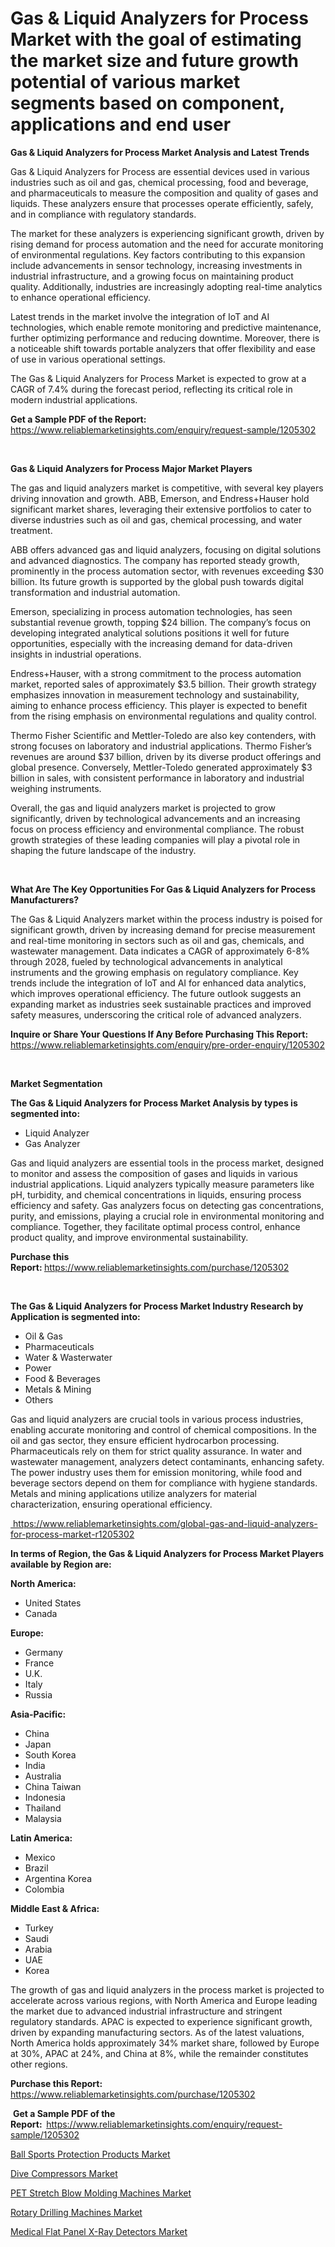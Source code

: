 <p><h1>Gas & Liquid Analyzers for Process Market with the goal of estimating the market size and future growth potential of various market segments based on component, applications and end user</h1></p><p><strong>Gas & Liquid Analyzers for Process Market Analysis and Latest Trends</strong></p>
<p><p>Gas & Liquid Analyzers for Process are essential devices used in various industries such as oil and gas, chemical processing, food and beverage, and pharmaceuticals to measure the composition and quality of gases and liquids. These analyzers ensure that processes operate efficiently, safely, and in compliance with regulatory standards. </p><p>The market for these analyzers is experiencing significant growth, driven by rising demand for process automation and the need for accurate monitoring of environmental regulations. Key factors contributing to this expansion include advancements in sensor technology, increasing investments in industrial infrastructure, and a growing focus on maintaining product quality. Additionally, industries are increasingly adopting real-time analytics to enhance operational efficiency.</p><p>Latest trends in the market involve the integration of IoT and AI technologies, which enable remote monitoring and predictive maintenance, further optimizing performance and reducing downtime. Moreover, there is a noticeable shift towards portable analyzers that offer flexibility and ease of use in various operational settings. </p><p>The Gas & Liquid Analyzers for Process Market is expected to grow at a CAGR of 7.4% during the forecast period, reflecting its critical role in modern industrial applications.</p></p>
<p><strong>Get a Sample PDF of the Report:&nbsp;</strong> <a href="https://www.reliablemarketinsights.com/enquiry/request-sample/1205302?utm_campaign=1685&utm_medium=2&utm_source=Github&utm_content=ia&utm_term=16102024&utm_id=gas-liquid-analyzers-for-process">https://www.reliablemarketinsights.com/enquiry/request-sample/1205302</a></p>
<p>&nbsp;</p>
<p><strong>Gas & Liquid Analyzers for Process Major Market Players</strong></p>
<p><p>The gas and liquid analyzers market is competitive, with several key players driving innovation and growth. ABB, Emerson, and Endress+Hauser hold significant market shares, leveraging their extensive portfolios to cater to diverse industries such as oil and gas, chemical processing, and water treatment.</p><p>ABB offers advanced gas and liquid analyzers, focusing on digital solutions and advanced diagnostics. The company has reported steady growth, prominently in the process automation sector, with revenues exceeding $30 billion. Its future growth is supported by the global push towards digital transformation and industrial automation.</p><p>Emerson, specializing in process automation technologies, has seen substantial revenue growth, topping $24 billion. The company’s focus on developing integrated analytical solutions positions it well for future opportunities, especially with the increasing demand for data-driven insights in industrial operations.</p><p>Endress+Hauser, with a strong commitment to the process automation market, reported sales of approximately $3.5 billion. Their growth strategy emphasizes innovation in measurement technology and sustainability, aiming to enhance process efficiency. This player is expected to benefit from the rising emphasis on environmental regulations and quality control.</p><p>Thermo Fisher Scientific and Mettler-Toledo are also key contenders, with strong focuses on laboratory and industrial applications. Thermo Fisher’s revenues are around $37 billion, driven by its diverse product offerings and global presence. Conversely, Mettler-Toledo generated approximately $3 billion in sales, with consistent performance in laboratory and industrial weighing instruments.</p><p>Overall, the gas and liquid analyzers market is projected to grow significantly, driven by technological advancements and an increasing focus on process efficiency and environmental compliance. The robust growth strategies of these leading companies will play a pivotal role in shaping the future landscape of the industry.</p></p>
<p>&nbsp;</p>
<p><strong>What Are The Key Opportunities For Gas & Liquid Analyzers for Process Manufacturers?</strong></p>
<p><p>The Gas & Liquid Analyzers market within the process industry is poised for significant growth, driven by increasing demand for precise measurement and real-time monitoring in sectors such as oil and gas, chemicals, and wastewater management. Data indicates a CAGR of approximately 6-8% through 2028, fueled by technological advancements in analytical instruments and the growing emphasis on regulatory compliance. Key trends include the integration of IoT and AI for enhanced data analytics, which improves operational efficiency. The future outlook suggests an expanding market as industries seek sustainable practices and improved safety measures, underscoring the critical role of advanced analyzers.</p></p>
<p><strong>Inquire or Share Your Questions If Any Before Purchasing This Report:</strong> <a href="https://www.reliablemarketinsights.com/enquiry/pre-order-enquiry/1205302?utm_campaign=1685&utm_medium=2&utm_source=Github&utm_content=ia&utm_term=16102024&utm_id=gas-liquid-analyzers-for-process">https://www.reliablemarketinsights.com/enquiry/pre-order-enquiry/1205302</a></p>
<p>&nbsp;</p>
<p><strong>Market Segmentation</strong></p>
<p><strong>The Gas & Liquid Analyzers for Process Market Analysis by types is segmented into:</strong></p>
<p><ul><li>Liquid Analyzer</li><li>Gas Analyzer</li></ul></p>
<p><p>Gas and liquid analyzers are essential tools in the process market, designed to monitor and assess the composition of gases and liquids in various industrial applications. Liquid analyzers typically measure parameters like pH, turbidity, and chemical concentrations in liquids, ensuring process efficiency and safety. Gas analyzers focus on detecting gas concentrations, purity, and emissions, playing a crucial role in environmental monitoring and compliance. Together, they facilitate optimal process control, enhance product quality, and improve environmental sustainability.</p></p>
<p><strong>Purchase this Report:&nbsp;</strong><a href="https://www.reliablemarketinsights.com/purchase/1205302?utm_campaign=1685&utm_medium=2&utm_source=Github&utm_content=ia&utm_term=16102024&utm_id=gas-liquid-analyzers-for-process">https://www.reliablemarketinsights.com/purchase/1205302</a></p>
<p>&nbsp;</p>
<p><strong>The Gas & Liquid Analyzers for Process Market Industry Research by Application is segmented into:</strong></p>
<p><ul><li>Oil & Gas</li><li>Pharmaceuticals</li><li>Water & Wasterwater</li><li>Power</li><li>Food & Beverages</li><li>Metals & Mining</li><li>Others</li></ul></p>
<p><p>Gas and liquid analyzers are crucial tools in various process industries, enabling accurate monitoring and control of chemical compositions. In the oil and gas sector, they ensure efficient hydrocarbon processing. Pharmaceuticals rely on them for strict quality assurance. In water and wastewater management, analyzers detect contaminants, enhancing safety. The power industry uses them for emission monitoring, while food and beverage sectors depend on them for compliance with hygiene standards. Metals and mining applications utilize analyzers for material characterization, ensuring operational efficiency.</p></p>
<p><a href="https://www.reliablemarketinsights.com/global-gas-and-liquid-analyzers-for-process-market-r1205302?utm_campaign=1685&utm_medium=2&utm_source=Github&utm_content=ia&utm_term=16102024&utm_id=gas-liquid-analyzers-for-process">&nbsp;https://www.reliablemarketinsights.com/global-gas-and-liquid-analyzers-for-process-market-r1205302</a></p>
<p><strong>In terms of Region, the Gas & Liquid Analyzers for Process Market Players available by Region are:</strong></p>
<p>
    <p> <strong> North America: </strong>
        <ul>
            <li>United States</li>
            <li>Canada</li>
        </ul>
        </p> 
    <p> <strong> Europe: </strong>
        <ul>
            <li>Germany</li>
            <li>France</li>
            <li>U.K.</li>
            <li>Italy</li>
            <li>Russia</li>
        </ul>
        </p> 
    <p> <strong> Asia-Pacific: </strong>
        <ul>
            <li>China</li>
            <li>Japan</li>
            <li>South Korea</li>
            <li>India</li>
            <li>Australia</li>
            <li>China Taiwan</li>
            <li>Indonesia</li>
            <li>Thailand</li>
            <li>Malaysia</li>
        </ul>
        </p> 
    <p> <strong> Latin America: </strong>
        <ul>
            <li>Mexico</li>
            <li>Brazil</li>
            <li>Argentina Korea</li>
            <li>Colombia</li>
        </ul>
        </p> 
    <p> <strong> Middle East & Africa: </strong>
        <ul>
            <li>Turkey</li>
            <li>Saudi</li>
            <li>Arabia</li>
            <li>UAE</li>
            <li>Korea</li>
        </ul>
    </p>
    </p>
<p><p>The growth of gas and liquid analyzers in the process market is projected to accelerate across various regions, with North America and Europe leading the market due to advanced industrial infrastructure and stringent regulatory standards. APAC is expected to experience significant growth, driven by expanding manufacturing sectors. As of the latest valuations, North America holds approximately 34% market share, followed by Europe at 30%, APAC at 24%, and China at 8%, while the remainder constitutes other regions.</p></p>
<p><strong>Purchase this Report: </strong><a href="https://www.reliablemarketinsights.com/purchase/1205302?utm_campaign=1685&utm_medium=2&utm_source=Github&utm_content=ia&utm_term=16102024&utm_id=gas-liquid-analyzers-for-process">https://www.reliablemarketinsights.com/purchase/1205302</a></p>
<p>&nbsp;<strong>Get a Sample PDF of the Report:&nbsp;&nbsp;</strong><a href="https://www.reliablemarketinsights.com/enquiry/request-sample/1205302?utm_campaign=1685&utm_medium=2&utm_source=Github&utm_content=ia&utm_term=16102024&utm_id=gas-liquid-analyzers-for-process">https://www.reliablemarketinsights.com/enquiry/request-sample/1205302</a></p>
<p><strong></strong></p>
<p><p><a href="https://www.linkedin.com/pulse/global-ball-sports-protection-products-market-sector2024-c6hke?utm_campaign=1685&utm_medium=2&utm_source=Github&utm_content=ia&utm_term=16102024&utm_id=gas-liquid-analyzers-for-process">Ball Sports Protection Products Market</a></p><p><a href="https://www.linkedin.com/pulse/global-dive-compressors-market-trends-forecasts-strategic-analysis-apknc?utm_campaign=1685&utm_medium=2&utm_source=Github&utm_content=ia&utm_term=16102024&utm_id=gas-liquid-analyzers-for-process">Dive Compressors Market</a></p><p><a href="https://issuu.com/reportprime-2/docs/pet-stretch-blow-molding-machines-m_cbf913ecc00980?utm_campaign=1685&utm_medium=2&utm_source=Github&utm_content=ia&utm_term=16102024&utm_id=gas-liquid-analyzers-for-process">PET Stretch Blow Molding Machines Market</a></p><p><a href="https://www.linkedin.com/pulse/exploring-rotary-drilling-machines-market-dynamics-global-trends-luvdc?utm_campaign=1685&utm_medium=2&utm_source=Github&utm_content=ia&utm_term=16102024&utm_id=gas-liquid-analyzers-for-process">Rotary Drilling Machines Market</a></p><p><a href="https://github.com/angelajermaine/Market-Research-Report-List-5/blob/main/medical-flat-panel-x-ray-detectors-market.md?utm_campaign=1685&utm_medium=2&utm_source=Github&utm_content=ia&utm_term=16102024&utm_id=gas-liquid-analyzers-for-process">Medical Flat Panel X-Ray Detectors Market</a></p></p>